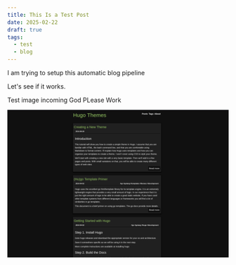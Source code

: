 ```yaml
---
title: This Is a Test Post
date: 2025-02-22
draft: true
tags:
  - test
  - blog
---
```


I am trying to setup this automatic blog pipeline

Let's see if it works.

Test image incoming
God PLease Work

![Image Description](/images/screenshot_hu3625707841289264029.png)